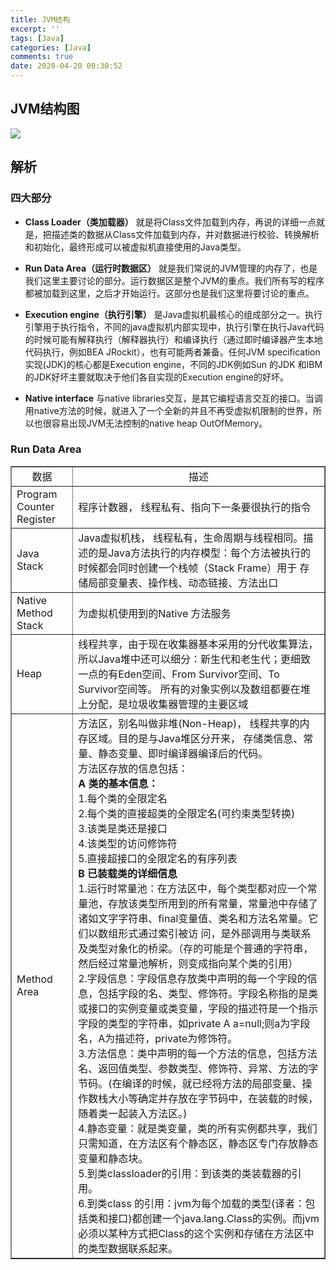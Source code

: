 ```yaml
---
title: JVM结构
excerpt: ''
tags: [Java]
categories: [Java]
comments: true
date: 2020-04-20 00:30:52
---
```



## JVM结构图

<img src="20170513134212845.png">

## 解析

### 四大部分

- **Class Loader（类加载器）** 就是将Class文件加载到内存，再说的详细一点就是，把描述类的数据从Class文件加载到内存，并对数据进行校验、转换解析和初始化，最终形成可以被虚拟机直接使用的Java类型。

- **Run Data Area（运行时数据区）** 就是我们常说的JVM管理的内存了，也是我们这里主要讨论的部分。运行数据区是整个JVM的重点。我们所有写的程序都被加载到这里，之后才开始运行。这部分也是我们这里将要讨论的重点。

- **Execution engine（执行引擎）** 是Java虚拟机最核心的组成部分之一。执行引擎用于执行指令，不同的java虚拟机内部实现中，执行引擎在执行Java代码的时候可能有解释执行（解释器执行）和编译执行（通过即时编译器产生本地代码执行，例如BEA JRockit），也有可能两者兼备。任何JVM specification实现(JDK)的核心都是Execution engine，不同的JDK例如Sun 的JDK 和IBM的JDK好坏主要就取决于他们各自实现的Execution engine的好坏。

- **Native interface** 与native libraries交互，是其它编程语言交互的接口。当调用native方法的时候，就进入了一个全新的并且不再受虚拟机限制的世界，所以也很容易出现JVM无法控制的native heap OutOfMemory。

### Run Data Area

<table width="802" cellspacing="1" cellpadding="1" border="1" align="center">
    <tbody>
        <tr>
            <td align="center">数据</td>
            <td align="center">描述</td>
        </tr>
        <tr>
            <td>Program Counter Register</td>
            <td>程序计数器，
                <span>线程私有</span>、指向下一条要很执行的指令
            </td>
        </tr>
        <tr>
            <td>Java Stack</td>
            <td>Java虚拟机栈，
                <span>线程私有</span>，生命周期与线程相同。描述的是Java方法执行的内存模型：每个方法被执行的时候都会同时创建一个栈帧（Stack Frame）用于
                <span>存储局部变量表、操作栈、动态链接、方法出口</span>
            </td>
        </tr>
        <tr>
            <td>Native Method Stack</td>
            <td>为虚拟机使用到的Native 方法服务</td>
        </tr>
        <tr>
            <td>Heap</td>
            <td>
                <span>线程共享</span>，由于现在收集器基本采用的分代收集算法，所以Java堆中还可以细分：新生代和老生代；更细致一点的有Eden空间、From Survivor空间、To Survivor空间等。
                <span>所有的对象实例以及数组都要在堆上分配</span>，是垃圾收集器管理的主要区域
            </td>
        </tr>
        <tr>
            <td>Method Area</td>
            <td>方法区，别名叫做非堆(Non-Heap)，
                <span>线程共享的内存区域</span>。目的是与Java堆区分开来，
                <span>存储类信息、常量、静态变量、即时编译器编译后的代码</span>。
                <br>
方法区存放的信息包括：
                    <br>
                        <strong>A 类的基本信息：</strong>
                        <br>
1.每个类的全限定名 
                            <br>
2.每个类的直接超类的全限定名(可约束类型转换) 
                                <br>
3.该类是类还是接口 
                                    <br>
4.该类型的访问修饰符 
                                        <br>
5.直接超接口的全限定名的有序列表 
                                            <br>
                                                <strong>B 已装载类的详细信息</strong>
                                                <br>
1.运行时常量池：在方法区中，每个类型都对应一个常量池，存放该类型所用到的所有常量，常量池中存储了诸如文字字符串、final变量值、类名和方法名常量。它们以数组形式通过索引被访 问，是外部调用与类联系及类型对象化的桥梁。（存的可能是个普通的字符串，然后经过常量池解析，则变成指向某个类的引用）
                                                    <br>
2.字段信息：字段信息存放类中声明的每一个字段的信息，包括字段的名、类型、修饰符。字段名称指的是类或接口的实例变量或类变量，字段的描述符是一个指示字段的类型的字符串，如private A a=null;则a为字段名，A为描述符，private为修饰符。
                                                        <br>
3.方法信息：类中声明的每一个方法的信息，包括方法名、返回值类型、参数类型、修饰符、异常、方法的字节码。(在编译的时候，就已经将方法的局部变量、操作数栈大小等确定并存放在字节码中，在装载的时候，随着类一起装入方法区。)
                                                            <br>
4.静态变量：就是类变量，类的所有实例都共享，我们只需知道，在方法区有个静态区，静态区专门存放静态变量和静态块。 
                                                                <br>
5.到类classloader的引用：到该类的类装载器的引用。 
                                                                    <br>
6.到类class 的引用：jvm为每个加载的类型(译者：包括类和接口)都创建一个java.lang.Class的实例。而jvm必须以某种方式把Class的这个实例和存储在方法区中的类型数据联系起来。
                                                                    </td>
                                                                </tr>
                                                            </tbody>
                                                        </table>

                                                     



